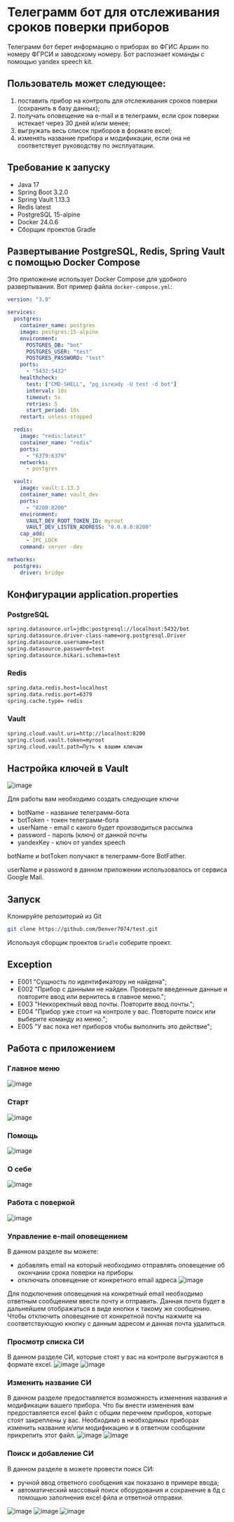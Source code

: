 # Телеграмм бот для отслеживания сроков поверки приборов
Телеграмм бот берет информацию о приборах во ФГИС Аршин по номеру ФГРСИ и заводскому номеру. Бот распознает команды с помощью yandex speech kit.
## Пользователь может следующее: 
1. поставить прибор на контроль для отслеживания сроков поверки (сохранить в базу данных); 
2. получать оповещение на e-mail и в телеграмм, если срок поверки истекает через 30 дней и/или менее;
3. выгружать весь список приборов в формате excel;
4. изменять название прибора и модификации, если она не соответствует руководству по эксплуатации.
## Требование к запуску
- Java 17
- Spring Boot 3.2.0
- Spring Vault 1.13.3
- Redis latest
- PostgreSQL 15-alpine
- Docker 24.0.6
- Сборщик проектов Gradle
## Развертывание PostgreSQL, Redis, Spring Vault с помощью Docker Compose
Это приложение использует Docker Compose для удобного развертывания. Вот пример файла `docker-compose.yml`:
```yaml
version: "3.9"

services:
  postgres:
    container_name: postgres
    image: postgres:15-alpine
    environment:
      POSTGRES_DB: "bot"
      POSTGRES_USER: "test"
      POSTGRES_PASSWORD: "test"
    ports:
      - "5432:5432"
    healthcheck:
      test: ["CMD-SHELL", "pg_isready -U test -d bot"]
      interval: 10s
      timeout: 5s
      retries: 5
      start_period: 10s
    restart: unless-stopped

  redis:
    image: "redis:latest"
    container_name: "redis"
    ports:
      - "6379:6379"
    networks:
      - postgres

  vault:
    image: vault:1.13.3
    container_name: vault_dev
    ports:
      - "8200:8200"
    environment:
      VAULT_DEV_ROOT_TOKEN_ID: myroot
      VAULT_DEV_LISTEN_ADDRESS: "0.0.0.0:8200"
    cap_add:
      - IPC_LOCK
    command: server -dev

networks:
  postgres:
    driver: bridge
```
## Конфигурации application.properties
### PostgreSQL
```bash
spring.datasource.url=jdbc:postgresql://localhost:5432/bot
spring.datasource.driver-class-name=org.postgresql.Driver
spring.datasource.username=test
spring.datasource.password=test
spring.datasource.hikari.schema=test
```
### Redis
```bash
spring.data.redis.host=localhost
spring.data.redis.port=6379
spring.cache.type= redis
```
### Vault
```bash
spring.cloud.vault.uri=http://localhost:8200
spring.cloud.vault.token=myroot
spring.cloud.vault.path=Путь к вашим ключам
```
## Настройка ключей в Vault
![image](https://github.com/Denver7074/bot/assets/119703412/d38273e3-b0f5-49ab-97fe-9501b17bd7d9)

Для работы вам необходимо создать следующие ключи
- botName - название телеграмм-бота
- botToken - токен телеграмм-бота
- userName - email с какого будет производиться рассылка
- password - пароль (ключ) от данной почты
- yandexKey - ключ от yandex speech

botName и botToken получают в телеграмм-боте BotFather.

userName и password в данном приложении использовалось от сервиса Google Mail.
## Запуск
Клонируйте репозиторий из Git
```bash
git clone https://github.com/Denver7074/test.git
```
Используя сборщик проектов `Gradle` соберите проект.
## Exception
- E001 "Cущность по идентификатору не найдена";
- E002 "Прибор с данными не найден. Проверьте введенные данные и повторите ввод или вернитесь в главное меню.";
- E003 "Неккоректный ввод почты. Повторите ввод почты.";
- E004 "Прибор уже стоит на контроле у вас. Повторите поиск или выберите команду из меню.";
- E005 "У вас пока нет приборов чтобы выполнить это действие";
## Работа с приложением
### Главное меню
![image](https://github.com/Denver7074/bot/assets/119703412/3b91ba15-9359-4ed8-8b49-a42e73cb239f)
### Старт
![image](https://github.com/Denver7074/bot/assets/119703412/4c552880-4189-4ff3-999f-3efa5b5cee66)
### Помощь
![image](https://github.com/Denver7074/bot/assets/119703412/e7fee217-e82e-474e-9c02-568fcb3fc27e)
### О себе
![image](https://github.com/Denver7074/bot/assets/119703412/5fbf25ff-0b5a-4f9e-97f5-14c7efb452ed)
### Работа с поверкой
![image](https://github.com/Denver7074/bot/assets/119703412/8f6d51ed-4539-4fac-89a8-d633036cbaf0)
### Управление e-mail оповещением
В данном разделе вы можете:
- добавлять email на который необходимо отправлять оповещение об окончании срока поверки на приборы
- отключать оповещение от конкретного email адреса
![image](https://github.com/Denver7074/bot/assets/119703412/71c94619-1182-48cc-aaa9-d66885e12150)

Для подключения оповещения на конкретный email необходимо ответным сообщением ввести почту и отправить. Данная почта будет в дальнейшем отображаться в виде кнопки к такому же сообщению. Чтобы отключить оповещение от конкретной почты нажмите на соответствующую кнопку с данным адресом и данная почта удалиться.
### Просмотр списка CИ
В данном разделе СИ, которые стоят у вас на контроле выгружаются в формате excel.
![image](https://github.com/Denver7074/bot/assets/119703412/a003e369-37b0-4c0c-aaa6-be5a2ff7734d)
![image](https://github.com/Denver7074/bot/assets/119703412/f7f1616b-facc-4290-90dd-3ddf8952dd99)
### Изменить название СИ
В данном разделе предоставляется возможность изменения названия и модификации вашего прибора. Что бы внести изменения вам предоставляется excel файл с общим перечнем приборов, которые стоят закреплены у вас. Необходимо в необходимых приборах изменить название и/или модификацию и в ответном сообщении прикрепить этот файл.
![image](https://github.com/Denver7074/bot/assets/119703412/4dbe3037-5386-4852-8702-b312233ba819)
![image](https://github.com/Denver7074/bot/assets/119703412/bc9a56f4-ebbd-41bf-b19a-fa5592a6d6d3)
### Поиск и добавление СИ
В данном разделе в можете провести поиск СИ:
-  ручной ввод ответного сообщения как показано в примере ввода;
-  автоматический массовый поиск оборудования и сохранение в бд с помощью заполнения excel фйла и ответной отправки.

![image](https://github.com/Denver7074/bot/assets/119703412/db21c645-aaf1-4a26-9047-757366a100c8)
![image](https://github.com/Denver7074/bot/assets/119703412/a0cc3379-2d6a-408b-8c28-3ebe87701312)
![image](https://github.com/Denver7074/bot/assets/119703412/27413fd2-507e-419e-8a21-fb035033c90c)
